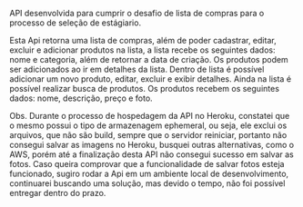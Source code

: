 API desenvolvida para cumprir o desafio de lista de compras para o processo de seleção de estágiario.

Esta Api retorna uma lista de compras, além de poder cadastrar, editar, excluir e adicionar produtos na lista, a lista recebe os seguintes dados: nome e categoria, além de retornar a data de criação. Os produtos podem ser adicionados ao ir em detalhes da lista. Dentro de lista é possível adicionar um novo produto, editar, excluir e exibir detalhes. Ainda na lista é possível realizar busca de produtos. Os produtos recebem os seguintes dados: nome, descrição, preço e foto.


Obs. Durante o processo de hospedagem da API no Heroku, constatei que o mesmo possui o tipo de armazenagem ephemeral, ou seja, ele exclui os arquivos, que não são build, sempre que o servidor reiniciar, portanto não consegui salvar as imagens no Heroku, busquei outras alternativas, como o AWS, porém até a finalização desta API não consegui sucesso em salvar as fotos. Caso queira comprovar que a funcionalidade de salvar fotos esteja funcionado, sugiro rodar a Api em um ambiente local de desenvolvimento, continuarei buscando uma solução, mas devido o tempo, não foi possível entregar dentro do prazo.